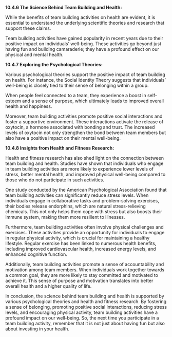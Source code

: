 **10.4.6 The Science Behind Team Building and Health:**

While the benefits of team building activities on health are evident, it is essential to understand the underlying scientific theories and research that support these claims.

Team building activities have gained popularity in recent years due to their positive impact on individuals’ well-being. These activities go beyond just having fun and building camaraderie; they have a profound effect on our physical and mental health.

**10.4.7 Exploring the Psychological Theories:**

Various psychological theories support the positive impact of team building on health. For instance, the Social Identity Theory suggests that individuals’ well-being is closely tied to their sense of belonging within a group. 

When people feel connected to a team, they experience a boost in self-esteem and a sense of purpose, which ultimately leads to improved overall health and happiness.

Moreover, team building activities promote positive social interactions and foster a supportive environment. These interactions activate the release of oxytocin, a hormone associated with bonding and trust. The increased levels of oxytocin not only strengthen the bond between team members but also have a positive impact on their mental well-being.

**10.4.8 Insights from Health and Fitness Research:**

Health and fitness research has also shed light on the connection between team building and health. Studies have shown that individuals who engage in team building activities are more likely to experience lower levels of stress, better mental health, and improved physical well-being compared to those who do not participate in such activities.

One study conducted by the American Psychological Association found that team building activities can significantly reduce stress levels. When individuals engage in collaborative tasks and problem-solving exercises, their bodies release endorphins, which are natural stress-relieving chemicals. This not only helps them cope with stress but also boosts their immune system, making them more resilient to illnesses.

Furthermore, team building activities often involve physical challenges and exercises. These activities provide an opportunity for individuals to engage in regular physical activity, which is crucial for maintaining a healthy lifestyle. Regular exercise has been linked to numerous health benefits, including improved cardiovascular health, increased energy levels, and enhanced cognitive function.

Additionally, team building activities promote a sense of accountability and motivation among team members. When individuals work together towards a common goal, they are more likely to stay committed and motivated to achieve it. This sense of purpose and motivation translates into better overall health and a higher quality of life.

In conclusion, the science behind team building and health is supported by various psychological theories and health and fitness research. By fostering a sense of belonging, promoting positive social interactions, reducing stress levels, and encouraging physical activity, team building activities have a profound impact on our well-being. So, the next time you participate in a team building activity, remember that it is not just about having fun but also about investing in your health.

